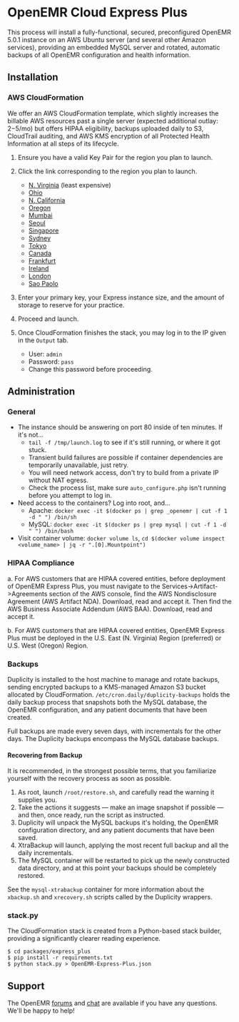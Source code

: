 # OpenEMR Cloud Express Plus

This process will install a fully-functional, secured, preconfigured OpenEMR 5.0.1 instance on an AWS Ubuntu server (and several other Amazon services), providing an embedded MySQL server and rotated, automatic backups of all OpenEMR configuration and health information.

## Installation

### AWS CloudFormation

We offer an AWS CloudFormation template, which slightly increases the billable AWS resources past a single server (expected additional outlay: $2-$5/mo) but offers HIPAA eligibility, backups uploaded daily to S3, CloudTrail auditing, and AWS KMS encryption of all Protected Health Information at all steps of its lifecycle.

1. Ensure you have a valid Key Pair for the region you plan to launch.

2. Click the link corresponding to the region you plan to launch.
   * [N. Virginia](https://console.aws.amazon.com/cloudformation/home?region=us-east-1#/stacks/new?stackName=OpenEMR&templateURL=https://s3.amazonaws.com/openemr-cfn-useast1/OpenEMR-Express-Plus.json) (least expensive)
   * [Ohio](https://console.aws.amazon.com/cloudformation/home?region=us-east-2#/stacks/new?stackName=OpenEMR&templateURL=https://s3.amazonaws.com/openemr-cfn-useast2/OpenEMR-Express-Plus.json)
   * [N. California](https://console.aws.amazon.com/cloudformation/home?region=us-west-1#/stacks/new?stackName=OpenEMR&templateURL=https://s3.amazonaws.com/openemr-cfn-uswest1/OpenEMR-Express-Plus.json)  
   * [Oregon](https://console.aws.amazon.com/cloudformation/home?region=us-west-2#/stacks/new?stackName=OpenEMR&templateURL=https://s3.amazonaws.com/openemr-cfn-uswest2/OpenEMR-Express-Plus.json)  
   * [Mumbai](https://console.aws.amazon.com/cloudformation/home?region=ap-south-1#/stacks/new?stackName=OpenEMR&templateURL=https://s3.amazonaws.com/openemr-cfn-apsouth1/OpenEMR-Express-Plus.json)  
   * [Seoul](https://console.aws.amazon.com/cloudformation/home?region=ap-northeast-2#/stacks/new?stackName=OpenEMR&templateURL=https://s3.amazonaws.com/openemr-cfn-apnortheast2/OpenEMR-Express-Plus.json)  
   * [Singapore](https://console.aws.amazon.com/cloudformation/home?region=ap-southeast-1#/stacks/new?stackName=OpenEMR&templateURL=https://s3.amazonaws.com/openemr-cfn-apsoutheast1/OpenEMR-Express-Plus.json)  
   * [Sydney](https://console.aws.amazon.com/cloudformation/home?region=ap-southeast-2#/stacks/new?stackName=OpenEMR&templateURL=https://s3.amazonaws.com/openemr-cfn-apsoutheast2/OpenEMR-Express-Plus.json)  
   * [Tokyo](https://console.aws.amazon.com/cloudformation/home?region=ap-northeast-1#/stacks/new?stackName=OpenEMR&templateURL=https://s3.amazonaws.com/openemr-cfn-apnortheast1/OpenEMR-Express-Plus.json)  
   * [Canada](https://console.aws.amazon.com/cloudformation/home?region=ca-central-1#/stacks/new?stackName=OpenEMR&templateURL=https://s3.amazonaws.com/openemr-cfn-cacentral1/OpenEMR-Express-Plus.json)  
   * [Frankfurt](https://console.aws.amazon.com/cloudformation/home?region=eu-central-1#/stacks/new?stackName=OpenEMR&templateURL=https://s3.amazonaws.com/openemr-cfn-eucentral1/OpenEMR-Express-Plus.json)  
   * [Ireland](https://console.aws.amazon.com/cloudformation/home?region=eu-west-1#/stacks/new?stackName=OpenEMR&templateURL=https://s3.amazonaws.com/openemr-cfn-euwest1/OpenEMR-Express-Plus.json)  
   * [London](https://console.aws.amazon.com/cloudformation/home?region=eu-west-2#/stacks/new?stackName=OpenEMR&templateURL=https://s3.amazonaws.com/openemr-cfn-euwest2/OpenEMR-Express-Plus.json)  
   * [Sao Paolo](https://console.aws.amazon.com/cloudformation/home?region=sa-east-1#/stacks/new?stackName=OpenEMR&templateURL=https://s3.amazonaws.com/openemr-cfn-saeast1/OpenEMR-Express-Plus.json)  
3. Enter your primary key, your Express instance size, and the amount of storage to reserve for your practice.
4. Proceed and launch.
5. Once CloudFormation finishes the stack, you may log in to the IP given in the ``Output`` tab.
   * User: `admin`
   * Password: `pass`
   * Change this password before proceeding.

## Administration

### General

* The instance should be answering on port 80 inside of ten minutes. If it's not...
  * `tail -f /tmp/launch.log` to see if it's still running, or where it got stuck.
  * Transient build failures are possible if container dependencies are temporarily unavailable, just retry.
  * You will need network access, don't try to build from a private IP without NAT egress.
  * Check the process list, make sure `auto_configure.php` isn't running before you attempt to log in.
* Need access to the containers? Log into root, and...
  * Apache: `docker exec -it $(docker ps | grep _openemr | cut -f 1 -d " ") /bin/sh`
  * MySQL: `docker exec -it $(docker ps | grep mysql | cut -f 1 -d " ") /bin/bash`
* Visit container volume: `docker volume ls`, `cd $(docker volume inspect <volume_name> | jq -r ".[0].Mountpoint")`

### HIPAA Compliance

a. For AWS customers that are HIPAA covered entities, before deployment of OpenEMR Express Plus, you must navigate to the Services->Artifact->Agreements section of the AWS console, find the AWS Nondisclosure Agreement (AWS Artifact NDA).  Download, read and accept it.  Then find the AWS Business Associate Addendum (AWS BAA).  Download, read and accept it.

b. For AWS customers that are HIPAA covered entities, OpenEMR Express Plus must be deployed in the U.S. East (N. Virginia) Region (preferred) or U.S. West (Oregon) Region.

### Backups

Duplicity is installed to the host machine to manage and rotate backups, sending encrypted backups to a KMS-managed Amazon S3 bucket allocated by CloudFormation. `/etc/cron.daily/duplicity-backups` holds the daily backup process that snapshots both the MySQL database, the OpenEMR configuration, and any patient documents that have been created.

Full backups are made every seven days, with incrementals for the other days. The Duplicity backups encompass the MySQL database backups.

#### Recovering from Backup

It is recommended, in the strongest possible terms, that you familiarize yourself with the recovery process as soon as possible.

1. As root, launch `/root/restore.sh`, and carefully read the warning it supplies you.
2. Take the actions it suggests &mdash; make an image snapshot if possible &mdash; and then, once ready, run the script as instructed.
3. Duplicity will unpack the MySQL backups it's holding, the OpenEMR configuration directory, and any patient documents that have been saved.
4. XtraBackup will launch, applying the most recent full backup and all the daily incrementals.
5. The MySQL container will be restarted to pick up the newly constructed data directory, and at this point your backups should be completely restored.

See the `mysql-xtrabackup` container for more information about the `xbackup.sh` and `xrecovery.sh` scripts called by the Duplicity wrappers.

### stack.py

The CloudFormation stack is created from a Python-based stack builder, providing a significantly clearer reading experience.

```
$ cd packages/express_plus
$ pip install -r requirements.txt
$ python stack.py > OpenEMR-Express-Plus.json
```

## Support

The OpenEMR [forums](https://community.open-emr.org/) and [chat](https://chat.open-emr.org/) are available if you have any questions. We'll be happy to help!
